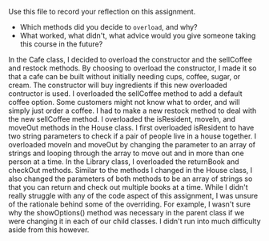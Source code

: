 Use this file to record your reflection on this assignment.

- Which methods did you decide to `overload`, and why?
- What worked, what didn't, what advice would you give someone taking this course in the future?

In the Cafe class, I decided to overload the constructor and the sellCoffee and restock methods. By choosing to overload the constructor, I made it so that a cafe can be built without initially needing cups, coffee, sugar, or cream. The constructor will buy ingredients if this new overloaded contructor is used. I overloaded the sellCoffee method to add a default coffee option. Some customers might not know what to order, and will simply just order a coffee. I had to make a new restock method to deal with the new sellCoffee method. I overloaded the isResident, moveIn, and moveOut methods in the House class. I first overloaded isResident to have two string parameters to check if a pair of people live in a house together. I overloaded moveIn and moveOut by changing the parameter to an array of strings and looping through the array to move out and in more than one person at a time. In the Library class, I overloaded the returnBook and checkOut methods. Similar to the methods I changed in the House class, I also changed the parameters of both methods to be an array of strings so that you can return and check out multiple books at a time. While I didn't really struggle with any of the code aspect of this assignment, I was unsure of the rationale behind some of the overriding. For example, I wasn't sure why the showOptions() method was necessary in the parent class if we were changing it in each of our child classes. I didn't run into much difficulty aside from this however. 